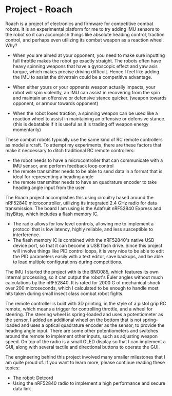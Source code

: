 Project - Roach===============Roach is a project of electronics and firmware for competitive combat robots. It is an experimental platform for me to try adding IMU sensors to the robot so it can accomplish things like absolute heading control, traction control, and perhaps even utilizing its combat weapon as a reaction wheel. Why? * When you are aimed at your opponent, you need to make sure inputting full throttle makes the robot go exactly straight. The robots often have heavy spinning weapons that have a gyroscopic effect and yaw axis torque, which makes precise driving difficult. Hence I feel like adding the IMU to assist the drivetrain could be a competitive advantage. * When either yours or your oppnents weapon actually impacts, your robot will spin violently, an IMU can assist in recovering from the spin and maintain an offensive or defensive stance quicker. (weapon towards opponent, or armour towards opponent) * When the robot loses traction, a spinning weapon can be used like a reaction wheel to assist in maintaining an offensive or defensive stance. (this is debatable if it is useful as it is trading off weapon energy momentarily)These combat robots typically use the same kind of RC remote controllers as model aircraft. To attempt my experiments, there are these factors that make it neccessary to ditch traditional RC remote controllers: * the robot needs to have a microcontroller that can communicate with a IMU sensor, and perform feedback loop control * the remote transmitter needs to be able to send data in a format that is ideal for representing a heading angle * the remote transmitter needs to have an quadrature encoder to take heading angle input from the userThe Roach project accomplishes this using circuitry based around the nRF52840 microcontroller, utilizing its integrated 2.4 GHz radio for data transmission. The board I am using is the Adafruit nRF52840 Express and ItsyBitsy, which includes a flash memory IC. * The radio allows for low level controls, allowing me to implement a protocol that is low latency, highly reliable, and less susceptible to interference. * The flash memory IC is combined with the nRF52840's native USB device port, so that it can become a USB flash drive. Since this project will involve things like PID control loops, it is very nice to be able to edit the PID parameters easily with a text editor, save backups, and be able to load multiple configurations during competitions.The IMU I started the project with is the BNO085, which features its own internal processing, so it can output the robot's Euler angles without much calculations by the nRF52840. It is rated for 2000 G of mechanical shock over 200 microseconds, which I calculated to be enough to handle most hits taken during small insect class combat robot fights.The remote controller is built with 3D printing, in the style of a pistol grip RC remote, which means a trigger for controlling throttle, and a wheel for steering. The steering wheel is spring-loaded and uses a potentiometer as the sensor. I added an additional wheel on the bottom that is not spring-loaded and uses a optical quadrature encoder as the sensor, to provide the heading angle input. There are some other potentiometers and switches around the remote to implement other inputs, such as adjusting weapon speed. On top of the radio is a small OLED display so that I can implement a GUI, along with several tactile and directional buttons to operate the GUI.The engineering behind this project involved many smaller milestones that I am quite proud of. If you want to learn more, please continue reading these topics: * The robot: Detcord * Using the nRF52840 radio to implement a high performance and secure data link